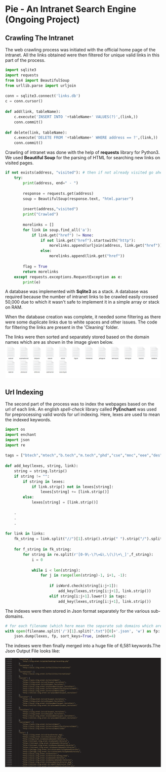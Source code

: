 # Pie - An Intranet Search Engine (Ongoing Project)

## Crawling The Intranet
The web crawling process was initiated with the official home page of the intranet. All the links obtained were then filtered for unique valid links in this part of the process.

```python
import sqlite3
import requests
from bs4 import BeautifulSoup
from urllib.parse import urljoin

conn = sqlite3.connect('links.db')
c = conn.cursor()

def add(link, tableName):
	c.execute('INSERT INTO '+tableName+' VALUES(?)',(link,))
	conn.commit()

def delete(link, tableName):
	c.execute('DELETE FROM '+tableName+' WHERE address == ?',(link,))
	conn.commit()

```

Crawling of intranet was done with the help of **requests** library for Python3. We used **Beautiful Soup** for the parsing of HTML for searching new links on visited pages.

```python
if not exists(address, "visited"): # then if not already visited go ahead
	try:
		print(address, end=" - ")

		response = requests.get(address)
		soup = BeautifulSoup(response.text, "html.parser")

		insert(address,"visited")
		print("Crawled")

		morelinks = []
		for link in soup.find_all('a'):
			if link.get("href") != None:
				if not link.get("href").startswith("http"):
					morelinks.append(urljoin(address, link.get("href")))
				else:
					morelinks.append(link.get("href"))

		flag = True
		return morelinks
	except requests.exceptions.RequestException as e: 
		print(e)
```
A database was implemented with **Sqlite3** as a stack. A database was required because the number of intranet links to be crawled easily crossed 50,000 due to which it wasn't safe to implement it in a simple array or stack on RAM. 

When the database creation was complete, it needed some filtering as there were some duplicate links due to white spaces and other issues.
The code for filtering the links are present in the 'Cleaning' folder.

The links were then sorted and separately stored based on the domain names which are as shown in the image given below.
![alt text](https://github.com/OrionMonk/Pie/blob/master/image_files/sub-domains.png)

## Url Indexing

The second part of the process was to index the webpages based on the url of each link. An english *spell-check* library called **PyEnchant** was used for preprocessing valid words for url indexing. Here, lexes are used to mean the indexed keywords.
```python
import os
import enchant
import json
import re

tags = ["btech","mtech","b.tech","m.tech","phd","cse","mnc","eee","des","bdes","mdes","vlsi","sem"]

def add_key(lexes, string, link):
	string = string.lstrip()
	if string != "":
		if string in lexes:
			if link.strip() not in lexes[string]:
				lexes[string] += [link.strip()]
		else:
			lexes[string] = [link.strip()]
			
	.
	.
	.
	
for link in links:
	fk_string = link.split("//")[1].strip().strip(" ").strip("/").split("/")

	for f_string in fk_string:
		for string in re.split(r'[0-9\-\?\=&\.\(\)\+\_]',f_string):
			i = 0
			
			while i < len(string):
				for j in range(len(string)-1, i+1, -1):
				
					if isWord.check(string[i:j+1]):
						add_key(lexes,string[i:j+1], link.strip())
					elif string[i:j+1].lower() in tags:
						add_key(lexes,string[i:j+1], link.strip())
```

The indexes were then stored in Json format separately for the various sub-domains. 

```python
# for each filename (which here mean the separate sub domains which are stored in separate files)
with open(filename.split('/')[1].split(".txt")[0]+'.json', 'w') as fp:
	json.dump(lexes, fp, sort_keys=True, indent=4)
```

The indexes were then finally merged into a huge file of 6,581 keywords.The Json Output File looks like:

![alt text](https://github.com/OrionMonk/Pie/blob/master/image_files/lexes.png)
